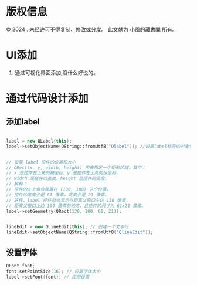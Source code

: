 # 版权信息

© 2024 . 未经许可不得复制、修改或分发。 此文献为 [小風的藏書閣](https://t.me/xfp2333) 所有。

# UI添加

1. 通过可视化界面添加,没什么好说的。

# 通过代码设计添加

## 添加label

```cpp

label = new QLabel(this);
label->setObjectName(QString::fromUtf8("Qlabel")); //设置label标签的对象名称，可以在代码中搜索它


// 设置 label 控件的位置和大小
// QRect(x, y, width, height) 用来指定一个矩形区域，其中：
// x 是控件左上角的横坐标，y 是控件左上角的纵坐标，
// width 是控件的宽度，height 是控件的高度。
// 解释：
// 控件的左上角会放置在 (130, 100) 这个位置，
// 控件的宽度会是 61 像素，高度会是 21 像素。
// 这样，label 控件就会显示在距离父窗口左边 130 像素，
// 距离父窗口上边 100 像素的地方，且控件的尺寸为 61x21 像素。
label->setGeometry(QRect(130, 100, 61, 21));


lineEdit = new QLineEdit(this); // 创建一个文本行
lineEdit->setObjectName(QString::fromUtf8("QlineEdit"));

```

## 设置字体

```cpp
QFont font;
font.setPointSize(16); // 设置字体大小
label->setFont(font); // 应用设置


```